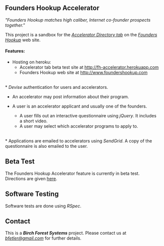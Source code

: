 ## Founders Hookup Accelerator

<em>"Founders Hookup matches high caliber, Internet co-founder prospects together."</em>

This project is a sandbox for the [*Accelerator Directory tab*](http://fh-accelerator.herokuapp.com) on the [*Founders Hookup*](http://www.foundershookup.com/) web site.  

#### Features:

* Hosting on heroku:
  * Accelerator tab beta test site at http://fh-accelerator.herokuapp.com
  * Founders Hookup web site at http://www.foundershookup.com

<br/>
* <em>Devise</em> authentication for users and accelerators.  

* An accelerator may post information about their program.

* A user is an accelerator applicant and usually one of the founders.
  * A user fills out an interactive questionnaire using <em>jQuery</em>.  It includes a short video.  
  * A user may select which accelerator programs to apply to.  

<br/>
* Applications are emailed to accelerators using <em>SendGrid</em>.  A copy of the questionnaire is also emailed to the user.

## Beta Test

The Founders Hookup Accelerator feature is currently in beta test.  Directions are given [here](http://fh-accelerator.herokuapp.com/beta).

## Software Testing

Software tests are done using <em>RSpec</em>.

## Contact

This is a <b><em>Birch Forest Systems</em></b> project.
Please contact us at <em>bfetler@gmail.com</em> for further details.

